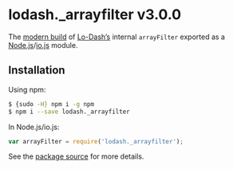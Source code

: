 # lodash._arrayfilter v3.0.0

The [modern build](https://github.com/lodash/lodash/wiki/Build-Differences) of [Lo-Dash’s](https://lodash.com/) internal `arrayFilter` exported as a [Node.js](http://nodejs.org/)/[io.js](https://iojs.org/) module.

## Installation

Using npm:

```bash
$ {sudo -H} npm i -g npm
$ npm i --save lodash._arrayfilter
```

In Node.js/io.js:

```js
var arrayFilter = require('lodash._arrayfilter');
```

See the [package source](https://github.com/lodash/lodash/blob/3.0.0-npm-packages/lodash._arrayfilter) for more details.
